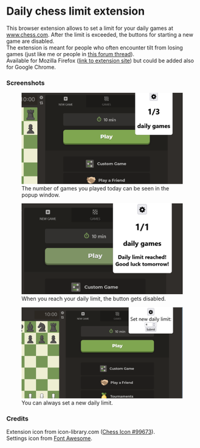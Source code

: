 # Daily chess limit extension
This browser extension allows to set a limit for your daily games at www.chess.com. After the limit is exceeded, the buttons for starting a new game are disabled.\
The extension is meant for people who often encounter tilt from losing games (just like me or people in [this forum thread](https://www.chess.com/forum/view/general/limit-on-daily-number-of-games)).\
Available for Mozilla Firefox ([link to extension site](https://addons.mozilla.org/cs/firefox/addon/chess-com-limit/)) but could be added also for Google Chrome.
### Screenshots
<figure>
  <img
  src="screens/popup_start.png"
  alt="The popup screen.">
  <figcaption>The number of games you played today can be seen in the popup window.</figcaption>
</figure>
<figure>
  <img
  src="screens/popup_limit_reached.png"
  alt="Popup screen with daily limit reached.">
  <figcaption>When you reach your daily limit, the button gets disabled.</figcaption>
</figure>
<figure>
  <img
  src="screens/popup_set_limit.png"
  alt="Setting new daily limit.">
  <figcaption>You can always set a new daily limit.</figcaption>
</figure>



### Credits
Extension icon from icon-library.com ([Chess Icon #99673](https://icon-library.com/icon/chess-icon-20.html)).\
Settings icon from [Font Awesome](https://fontawesome.com/).
